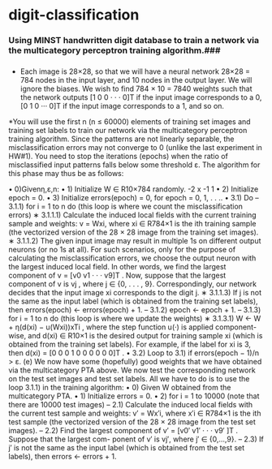 # digit-classification

### Using MINST handwritten digit database to train a network via the multicategory perceptron training algorithm.###

###
* Each image is 28×28, so that we will have a neural network 28×28 = 784 nodes in the input layer, and 10 nodes in the output layer. We will ignore the biases. We wish to find 784 × 10 = 7840 weights such that the network outputs [1 0 0 · · · 0]T if the input image corresponds to a 0, [0 1 0 ··· 0]T if the input image corresponds to a 1, and so on.

*You will use the first n (n ≤ 60000) elements of training set images and training set labels to train our network via the multicategory perceptron training algorithm. Since the patterns are not linearly separable, the misclassification errors may not converge to 0 (unlike the last experiment in HW#1). You need to stop the iterations (epochs) when the ratio of misclassified input patterns falls below some threshold ε. The algorithm for this phase may thus be as follows:

• 0)Givenη,ε,n:
• 1) Initialize W ∈ R10×784 randomly.
   -2
x
-1
  1
• 2) Initialize epoch = 0.
• 3) Initialize errors(epoch) = 0, for epoch = 0, 1, . . .. • 3.1) Do
– 3.1.1) for i = 1 to n do (this loop is where we count the misclassification errors)
∗ 3.1.1.1) Calculate the induced local fields with the current training sample and weights: v = Wxi, where xi ∈ R784×1 is the ith training sample (the vectorized version of the
28 × 28 image from the training set images).
∗ 3.1.1.2) The given input image may result in multiple 1s on different output neurons (or
no 1s at all). For such scenarios, only for the purpose of calculating the misclassification errors, we choose the output neuron with the largest induced local field. In other words, we find the largest component of v = [v0 v1 · · · v9]T . Now, suppose that the largest component of v is vj , where j ∈ {0, . . . , 9}. Correspondingly, our network decides that the input image xi corresponds to the digit j.
∗ 3.1.1.3) If j is not the same as the input label (which is obtained from the training set labels), then errors(epoch) ← errors(epoch) + 1.
– 3.1.2) epoch ← epoch + 1.
– 3.1.3) for i = 1 to n do (this loop is where we update the weights)
∗ 3.1.3.1) W ← W + η(d(xi) − u(Wxi))xTi , where the step function u(·) is applied component-wise, and d(xi) ∈ R10×1 is the desired output for training sample xi (which is obtained from the training set labels). For example, if the label for xi is 3, then d(xi) = [0 0 0 1 0 0 0 0 0 0]T .
• 3.2) Loop to 3.1) if errors(epoch − 1)/n > ε.
(e) We now have some (hopefully) good weights that we have obtained via the multicategory PTA above. We now test the corresponding network on the test set images and test set labels. All we have to do is to use the loop 3.1.1) in the training algorithm:
• 0) Given W obtained from the multicategory PTA.
• 1) Initialize errors = 0.
• 2) for i = 1 to 10000 (note that there are 10000 test images)
– 2.1) Calculate the induced local fields with the current test sample and weights: v′ = Wx′i, where x′i ∈ R784×1 is the ith test sample (the vectorized version of the 28 × 28 image from the test set images).
– 2.2) Find the largest component of v′ = [v0′ v1′ · · · v9′ ]T . Suppose that the largest com- ponent of v′ is vj′, where j′ ∈ {0,...,9}.
– 2.3) If j′ is not the same as the input label (which is obtained from the test set labels), then errors ← errors + 1.
